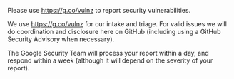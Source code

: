 Please use https://g.co/vulnz to report security vulnerabilities.

We use https://g.co/vulnz for our intake and triage. For valid issues we will do coordination and disclosure here on GitHub (including using a GitHub Security Advisory when necessary).

The Google Security Team will process your report within a day, and respond within a week (although it will depend on the severity of your report).
